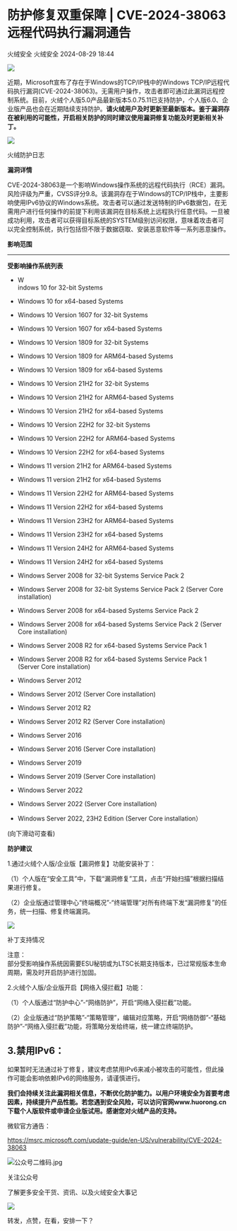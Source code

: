 #  防护修复双重保障 | CVE-2024-38063远程代码执行漏洞通告   
火绒安全  火绒安全   2024-08-29 18:44  
  
![](https://mmbiz.qpic.cn/sz_mmbiz_gif/0icdicRft8tz4TwribzNDjQvqsWEWszn7jyHd8ZE3L5iboJOQdYnJ2a3FSm6gZjCTOBXHbiaj743fRoviaVbdUU1ibbzw/640?wx_fmt=gif&wxfrom=5&wx_lazy=1&wx_co=1 "")  
  
  
近期，Microsoft宣布了存在于Windows的TCP/IP栈中的Windows TCP/IP远程代码执行漏洞(CVE-2024-38063)。无需用户操作，攻击者即可通过此漏洞远程控制系统。目前，火绒个人版5.0产品最新版本5.0.75.11已支持防护，个人版6.0、企业版产品也会在近期陆续支持防护。**请火绒用户及时更新至最新版本。鉴于漏洞存在被利用的可能性，开启相关防护的同时建议使用漏洞修复功能及时更新相关补丁。**  
  
![](https://mmbiz.qpic.cn/sz_mmbiz_png/0icdicRft8tz6sxMicf6vkib4exicdqbANqwhB6ysAaJ4mh4H5zPQfeiahUVR1uRgQWgbiaztdpbjFma2XyvkpoiaIXfKA/640?wx_fmt=png&from=appmsg "")  
  
火绒防护日志  
  
  
**漏洞详情**  
  
  
  
  
  
CVE-2024-38063是一个影响Windows操作系统的远程代码执行（RCE）漏洞。风险评级为严重，CVSS评分9.8。该漏洞存在于Windows的TCP/IP栈中，主要影响使用IPv6协议的Windows系统。攻击者可以通过发送特制的IPv6数据包，在无需用户进行任何操作的前提下利用该漏洞在目标系统上远程执行任意代码。一旦被成功利用，攻击者可以获得目标系统的SYSTEM级别访问权限，意味着攻击者可以完全控制系统，执行包括但不限于数据窃取、安装恶意软件等一系列恶意操作。  
  
  
**影响范围**  
  
  
  
  
****  
**受影响操作系统列表**  
  
- W  
indows 10 for 32-bit Systems  
  
- Windows 10 for x64-based Systems  
  
- Windows 10 Version 1607 for 32-bit Systems  
  
- Windows 10 Version 1607 for x64-based Systems  
  
- Windows 10 Version 1809 for 32-bit Systems  
  
- Windows 10 Version 1809 for ARM64-based Systems  
  
- Windows 10 Version 1809 for x64-based Systems  
  
- Windows 10 Version 21H2 for 32-bit Systems  
  
- Windows 10 Version 21H2 for ARM64-based Systems  
  
- Windows 10 Version 21H2 for x64-based Systems  
  
- Windows 10 Version 22H2 for 32-bit Systems  
  
- Windows 10 Version 22H2 for ARM64-based Systems  
  
- Windows 10 Version 22H2 for x64-based Systems  
  
- Windows 11 version 21H2 for ARM64-based Systems  
  
- Windows 11 version 21H2 for x64-based Systems  
  
- Windows 11 Version 22H2 for ARM64-based Systems  
  
- Windows 11 Version 22H2 for x64-based Systems  
  
- Windows 11 Version 23H2 for ARM64-based Systems  
  
- Windows 11 Version 23H2 for x64-based Systems  
  
- Windows 11 Version 24H2 for ARM64-based Systems  
  
- Windows 11 Version 24H2 for x64-based Systems  
  
- Windows Server 2008 for 32-bit Systems Service Pack 2  
  
- Windows Server 2008 for 32-bit Systems Service Pack 2 (Server Core installation)  
  
- Windows Server 2008 for x64-based Systems Service Pack 2  
  
- Windows Server 2008 for x64-based Systems Service Pack 2 (Server Core installation)  
  
- Windows Server 2008 R2 for x64-based Systems Service Pack 1  
  
- Windows Server 2008 R2 for x64-based Systems Service Pack 1 (Server Core installation)  
  
- Windows Server 2012  
  
- Windows Server 2012 (Server Core installation)  
  
- Windows Server 2012 R2  
  
- Windows Server 2012 R2 (Server Core installation)  
  
- Windows Server 2016  
  
- Windows Server 2016 (Server Core installation)  
  
- Windows Server 2019  
  
- Windows Server 2019 (Server Core installation)  
  
- Windows Server 2022  
  
- Windows Server 2022 (Server Core installation)  
  
- Windows Server 2022, 23H2 Edition (Server Core installation）  
  
  
  
(向下滑动可查看)  
  
  
**防护建议**  
  
  
  
  
  
1.通过火绒个人版/企业版【漏洞修复】功能安装补丁：  
  
（1）个人版在“安全工具”中，下载“漏洞修复”工具，点击“开始扫描”根据扫描结果进行修复。  
  
（2）企业版通过管理中心“终端概况”-“终端管理”对所有终端下发“漏洞修复”的任务，统一扫描、修复终端漏洞。  
  
![](https://mmbiz.qpic.cn/sz_mmbiz_png/0icdicRft8tz6sxMicf6vkib4exicdqbANqwhDaoicK2aJ6KnfmQFhHQC9W3zvR1bRTVybiaoLPHBvO7YUOVGmlygcfpg/640?wx_fmt=png&from=appmsg "")  
  
补丁支持情况  
  
  
注意：  
部分受影响操作系统因需要ESU秘钥或为LTSC长期支持版本，已过常规版本生命周期，需及时开启防护进行加固。  
  
  
2.火绒个人版/企业版开启【网络入侵拦截】功能：  
  
（1）个人版通过“防护中心”-“网络防护”，开启“网络入侵拦截”功能。  
  
（2）企业版通过“防护策略”-“策略管理”，编辑对应策略，开启“网络防御”-“基础防护”-“网络入侵拦截”功能，将策略分发给终端，统一建立终端防护。  
  
## 3.禁用IPv6：  
  
如果暂时无法通过补丁修复，建议考虑禁用IPv6来减小被攻击的可能性，但此操作可能会影响依赖IPv6的网络服务，请谨慎进行。  
  
  
  
**我们会持续关注此漏洞相关信息，不断优化防护能力。以用户环境安全为首要考虑因素，持续提升产品性能。若您遇到安全风险，可以访问官网www.huorong.cn下载个人版软件或申请企业版试用。感谢您对火绒产品的支持。**  
  
  
  
微软官方通告：  
  
https://msrc.microsoft.com/update-guide/en-US/vulnerability/CVE-2024-38063  
  
  
  
  
  
![](https://mmbiz.qpic.cn/sz_mmbiz_jpg/0icdicRft8tz6JM0bptCnP8Sz8m18FwTnjZpNfzpuBuP9vsELIIuagZVLlKrRGvIhbOXNdf22pUC76WE0yxGUAmQ/640?wx_fmt=other&tp=webp&wxfrom=5&wx_lazy=1&wx_co=1 "公众号二维码.jpg")  
  
关注公众号  
  
了解更多安全干货、资讯、以及火绒安全大事记  
  
  
  
![](https://mmbiz.qpic.cn/sz_mmbiz_gif/0icdicRft8tz6JM0bptCnP8Sz8m18FwTnjOprnsQkCP3xLsgP9HxZFzn0NWTV2ibIGOv63o5WibmhqUgYF46mJgAzA/640?wx_fmt=gif&tp=webp&wxfrom=5&wx_lazy=1&wx_co=1 "")  
  
转发，点赞，在看，安排一下？  
  
  
  
  
  
  
  

